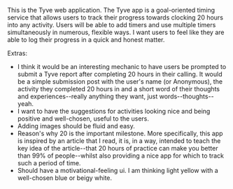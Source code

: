 This is the Tyve web application. The Tyve app is a goal-oriented timing service that allows users to track their progress towards clocking 20 hours into any activity. Users will be able to add timers and use multiple timers simultaneously in numerous, flexible ways. I want users to feel like they are able to log their progress in a quick and honest matter.


Extras:
*	I think it would be an interesting mechanic to have users be prompted to submit a Tyve report after completing 20 hours in their calling. It would be a simple submission post with the user's name (or Anonymous), the activity they completed 20 hours in and a short word of their thoughts and experiences--really anything they want, just words--thoughts--yeah.
*	I want to have the suggestions for activities looking nice and being positive and well-chosen, useful to the users.
*	Adding images should be fluid and easy.
*	Reason's why 20 is the important milestone. More specifically, this app is inspired by an article that I read, it is, in a way, intended to teach the key idea of the article--that 20 hours of practice can make you better than 99% of people--whilst also providing a nice app for which to track such a period of time.
*	Should have a motivational-feeling ui. I am thinking light yellow with a well-chosen blue or beigy white.